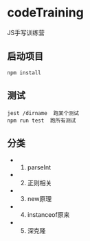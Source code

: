 

# codeTraining
JS手写训练营
## 启动项目
```
npm install
```

## 测试
```
jest /dirname  跑某个测试
npm run test  跑所有测试 
```
## 分类
- 1. parseInt
- 2. 正则相关
- 3. new原理
- 4. instanceof原来
- 5. 深克隆

